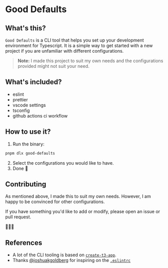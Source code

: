 # Good Defaults

## What's this?

`Good Defaults` is a CLI tool that helps you set up your development environment for Typescript. It is a simple way to get started with a new project if you are unfamiliar with different configurations.

> **Note:** I made this project to suit my own needs and the configurations provided might not suit your need.

## What's included?

- eslint
- prettier
- vscode settings
- tsconfig
- github actions ci workflow

## How to use it?

1. Run the binary:

```bash
pnpm dlx good-defaults
```

2. Select the configurations you would like to have.
3. Done 🚀

## Contributing

As mentioned above, I made this to suit my own needs. However, I am happy to be convinced for other configurations.

If you have something you'd like to add or modify, please open an issue or pull request.

💖💖💖

## References

- A lot of the CLI tooling is based on [`create-t3-app`](https://github.com/t3-oss/create-t3-app).
- Thanks [@joshuakgoldberg](https://github.com/JoshuaKGoldberg) for inspiring on the [`.eslintrc`](./.eslintrc)

